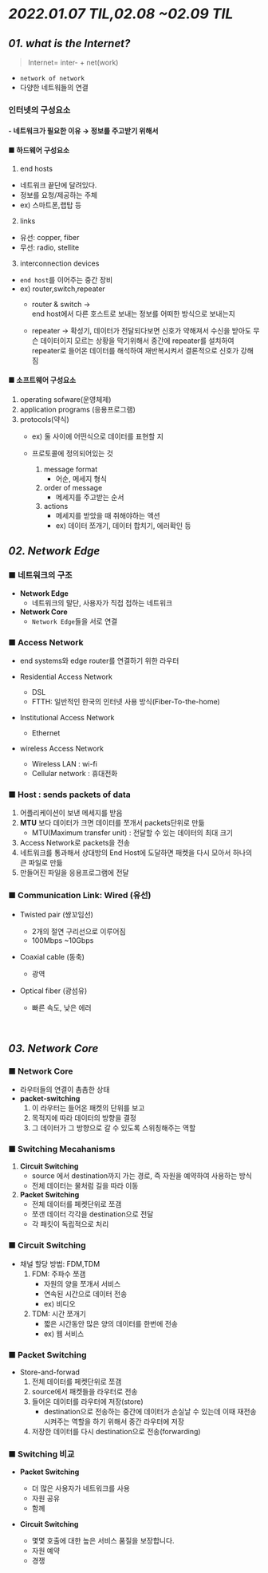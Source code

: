 # ***2022.01.07 TIL,02.08 ~02.09 TIL***
## ***01. what is the Internet?***

>Internet= inter- + net(work)

- `network of network`
- 다양한 네트워들의 연결



### 인터넷의 구성요소
#### - 네트워크가 필요한 이유 → 정보를 주고받기 위해서

#### ■ 하드웨어 구성요소    
1. end hosts
- 네트워크 끝단에 달려있다.
- 정보를 요청/제공하는 주체
- ex) 스마트폰,랩탑 등

2. links
- 유선: copper, fiber
- 무선: radio, stellite

3. interconnection devices
- `end host`를 이어주는 중간 장비
- ex) router,switch,repeater
    - router & switch  →  
    end host에서 다른 호스트로 보내는 정보를 어떠한 방식으로 보내는지

    - repeater → 확성기,
    데이터가 전달되다보면 신호가 약해져서 수신을 받아도 무슨 데이터이지 모르는 상황을 막기위해서
    중간에 repeater를 설치하여 repeater로 들어온 데이터를 해석하여 재반복시켜서 결론적으로 신호가 강해짐 

    
#### ■ 소프트웨어 구성요소
1. operating sofware(운영체제)
2. application programs (응용프로그램)
3. protocols(약식)
    - ex) 둘 사이에 어떤식으로 데이터를 표현할 지

    - 프로토콜에 정의되어있는 것
        1. message format
            - 어순, 메세지 형식
        2. order of message
            - 메세지를 주고받는 순서
        3. actions
            - 메세지를 받았을 때 취해야하는 액션
            - ex) 데이터 쪼개기, 데이터 합치기, 에러확인 등


 ## ***02. Network Edge***


### ■ 네트워크의 구조
- **Network Edge**
    - 네트워크의 말단, 사용자가 직접 접하는 네트워크
- **Network Core**
    - `Network Edge`들을 서로 연결

### ■ **Access Network**
- end systems와 edge router를 연결하기 위한 라우터

- Residential Access Network
    - DSL
    - FTTH: 일반적인 한국의 인터넷 사용 방식(Fiber-To-the-home)

- Institutional Access Network
    - Ethernet
- wireless Access Network
    - Wireless LAN : wi-fi
    - Cellular network : 휴대전화

### ■ **Host : sends packets of data**
1. 어플리케이션이 보낸 메세지를 받음
2. **MTU** 보다 데이터가 크면 데이터를 쪼개서 packets단위로 만듦
    - MTU(Maximum transfer unit) : 전달할 수 있는 데이터의 최대 크기
3. Access Network로 packets을 전송
4. 네트워크를 통과해서 상대방의 End Host에 도달하면 패켓을 다시 모아서 하나의 큰 파일로 만듦
5. 만들어진 파일을 응용프로그램에 전달 

### ■ **Communication Link: Wired (유선)**
- Twisted pair (쌍꼬임선)
    - 2개의 절연 구리선으로 이루어짐
    - 100Mbps ~10Gbps
- Coaxial cable (동축)
    - 광역

- Optical fiber (광섬유)
    - 빠른 속도, 낮은 에러


<br>

 ## ***03. Network Core***
 ### ■ **Network Core**
 - 라우터들의 연결이 촘촘한 상태 
 - **packet-switching**
    1. 이 라우터는 들어온 패켓의 단위를 보고
    2. 목적지에 따라 데이터의 방향을 결정
    3. 그 데이터가 그 방향으로 갈 수 있도록 스위칭해주는 역할

 ### ■ **Switching Mecahanisms**
 1. **Circuit Switching**
    - source 에서 destination까지 가는 경로, 즉 자원을 예약하여 사용하는 방식
    - 전체 데이터는 물처럼 길을 따라 이동
2. **Packet Switching**
    - 전체 데이터를 페켓단위로 쪼갬
    - 쪼갠 데이터 각각을 destination으로 전달
    - 각 패킷이 독립적으로 처리

 ### ■ **Circuit Switching**
 - 채널 할당 방법: FDM,TDM
    1. FDM: 주파수 쪼갬
        - 자원의 양을 쪼개서 서비스
        - 연속된 시간으로 데이터 전송
        - ex) 비디오
    2. TDM: 시간 쪼개기
        - 짧은 시간동안 많은 양의 데이터를 한번에 전송
        - ex) 웹 서비스

 ### ■ **Packet Switching**
 - Store-and-forwad
    1. 전체 데이터를 페켓단위로 쪼갬
    2. source에서 패켓들을 라우터로 전송
    3. 들어온 데이터를 라우터에 저장(store)
        - destination으로 전송하는 중간에 데이터가 손실날 수 있는데 이때 재전송 시켜주는 역할을 하기 위해서 중간 라우터에 저장
    4. 저장한 데이터를 다시 destination으로 전송(forwarding)

 ### ■ **Switching 비교**
- **Packet Switching**
    - 더 많은 사용자가 네트워크를 사용
    - 자원 공유
    - 함께

- **Circuit Switching**
    - 몇몇 호출에 대한 높은 서비스 품질을 보장합니다. 
    - 자원 예약
    - 경쟁